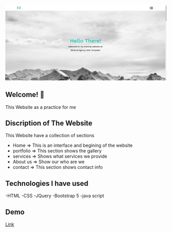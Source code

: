 ![Design Preview](images/Capture.PNG)

## Welcome! 👋

This Website as a practice for me 

 
## Discription of The Website

This Website have a collection of sections 
  - Home     => This is an interface and begining of the website
  - portfolio  => This section shows the gallery
  - services  => Shows what services we provide
  - About us  => Show our who are we
  - contact => This section shows contact info
 
 

## Technologies I have used
-HTML
-CSS
-JQuery
-Bootstrap 5
-java script

## Demo
[Link]( https://mohamedkhamismoka.github.io/IO/)